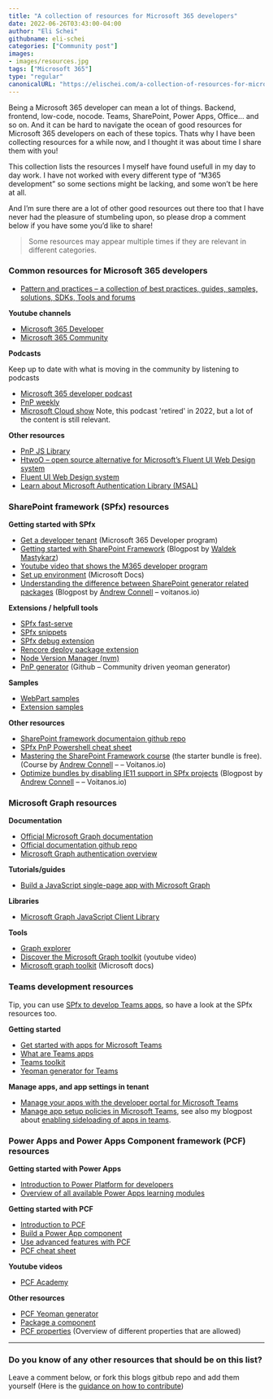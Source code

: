 ```yaml
---
title: "A collection of resources for Microsoft 365 developers"
date: 2022-06-26T03:43:00-04:00
author: "Eli Schei"
githubname: eli-schei
categories: ["Community post"]
images:
- images/resources.jpg
tags: ["Microsoft 365"]
type: "regular"
canonicalURL: "https://elischei.com/a-collection-of-resources-for-microsoft-365-developers/"
---
```


Being a Microsoft 365 developer can mean a lot of things. Backend, frontend, low-code, nocode. Teams, SharePoint, Power Apps, Office… and so on. And it can be hard to navigate the ocean of good resources for Microsoft 365 developers on each of these topics. Thats why I have been collecting resources for a while now, and I thought it was about time I share them with you!

This collection lists the resources I myself have found usefull in my day to day work. I have not worked with every different type of “M365 development” so some sections might be lacking, and some won’t be here at all.

And I’m sure there are a lot of other good resources out there too that I have never had the pleasure of stumbeling upon, so please drop a comment below if you have some you’d like to share!

> Some resources may appear multiple times if they are relevant in different categories.

### Common resources for Microsoft 365 developers

* [Pattern and practices – a collection of best practices, guides, samples, solutions, SDKs, Tools and forums](https://pnp.github.io/#guidance)

**Youtube channels**

* [Microsoft 365 Developer](https://www.youtube.com/c/Microsoft365Developer)
* [Microsoft 365 Community](https://www.youtube.com/channel/UC_mKdhw-V6CeCM7gTo_Iy7w)

**Podcasts**

Keep up to date with what is moving in the community by listening to podcasts

* [Microsoft 365 developer podcast](https://www.m365devpodcast.com/)
* [PnP weekly](https://pnpweekly.podbean.com/)
* [Microsoft Cloud show](https://www.microsoftcloudshow.com/) Note, this podcast 'retired' in 2022, but a lot of the content is still relevant.

**Other resources**

* [PnP JS Library](https://pnp.github.io/pnpjs/)
* [HtwoO – open source alternative for Microsoft’s Fluent UI Web Design system](https://lab.n8d.studio/htwoo/)
* [Fluent UI Web Design system](https://developer.microsoft.com/fluentui)
* [Learn about Microsoft Authentication Library (MSAL)](https://docs.microsoft.com/azure/active-directory/develop/msal-overview)

### SharePoint framework (SPfx) resources

**Getting started with SPfx**

* [Get a developer tenant](https://developer.microsoft.com/microsoft-365/dev-program) (Microsoft 365 Developer program)
* [Getting started with SharePoint Framework](https://blog.mastykarz.nl/getting-started-sharepoint-framework/) (Blogpost by [Waldek Mastykarz](https://twitter.com/waldekm))
* [Youtube video that shows the M365 developer program](https://www.youtube.com/watch?v=2JWUr6zBtwg)
* [Set up environment](https://docs.microsoft.com/sharepoint/dev/spfx/set-up-your-development-environment) (Microsoft Docs)
* [Understanding the difference between SharePoint generator related packages](https://www.voitanos.io/blog/understand-difference-sharepoint-framework-generator-library-packages/) (Blogpost by [Andrew Connell](https://twitter.com/andrewconnell) – voitanos.io)

**Extensions / helpfull tools**

* [SPfx fast-serve](https://github.com/s-KaiNet/spfx-fast-serve)
* [SPfx snippets](https://marketplace.visualstudio.com/items?itemName=eliostruyf.spfx-snippets)
* [SPfx debug extension](https://marketplace.visualstudio.com/items?itemName=eliostruyf.spfx-debug)
* [Rencore deploy package extension](https://marketplace.visualstudio.com/items?itemName=RencoreGmbH.vscode-spfx-deploy-package)
* [Node Version Manager (nvm)](https://elischei.com/how-to-use-nvm-for-windows/)
* [PnP generator](https://github.com/pnp/generator-spfx) (Github – Community driven yeoman generator)

**Samples**

* [WebPart samples](https://github.com/pnp/sp-dev-fx-webparts)
* [Extension samples](https://github.com/pnp/sp-dev-fx-extensions)

**Other resources**

* [SharePoint framework documentaion github repo](https://github.com/SharePoint/sp-dev-docs)
* [SPfx PnP Powershell cheat sheet](https://github.com/Eli-Schei/resource-sheets/blob/main/M365/spfx/spfx-pnp-powershell-cheat-sheet.md)
* [Mastering the SharePoint Framework course](https://www.voitanos.io/course-master-sharepoint-framework) (the starter bundle is free). (Course by [Andrew Connell](https://twitter.com/andrewconnell) – – Voitanos.io)
* [Optimize bundles by disabling IE11 support in SPfx projects](https://www.voitanos.io/blog/optimize-spfx-bundles-ditch-ie11-support/) (Blogpost by [Andrew Connell](https://twitter.com/andrewconnell)  – – Voitanos.io)

### Microsoft Graph resources

**Documentation**

* [Official Microsoft Graph documentation](https://docs.microsoft.com/graph/)
* [Official documentation github repo](https://github.com/microsoftgraph/microsoft-graph-docs)
* [Microsoft Graph authentication overview](https://docs.microsoft.com/graph/auth/)

**Tutorials/guides**

* [Build a JavaScript single-page app with Microsoft Graph](https://docs.microsoft.com/graph/tutorials/javascript)

**Libraries**

* [Microsoft Graph JavaScript Client Library](https://www.npmjs.com/package/@microsoft/microsoft-graph-client)

**Tools**

* [Graph explorer](https//developer.microsoft.com/graph/graph-explorer)
* [Discover the Microsoft Graph toolkit](https://www.youtube.com/watch?v=HdQlVv3Wekk) (youtube video)
* [Microsoft graph toolkit](https://docs.microsoft.com/graph/toolkit/overview) (Microsoft docs)

### Teams development resources
Tip, you can use [SPfx to develop Teams apps](https://docs.microsoft.com/microsoftteams/platform/sbs-gs-spfx?tabs=vscode%2Cviscode), so have a look at the SPfx resources too.

**Getting started**

* [Get started with apps for Microsoft Teams](https://docs.microsoft.com/microsoftteams/platform/get-started/get-started-overview)
* [What are Teams apps](https://docs.microsoft.com/microsoftteams/platform/overview)
* [Teams toolkit](https://docs.microsoft.com/microsoftteams/platform/toolkit/teams-toolkit-fundamentals)
* [Yeoman generator for Teams](https://github.com/pnp/generator-teams)

**Manage apps, and app settings in tenant**

* [Manage your apps with the developer portal for Microsoft Teams](https://docs.microsoft.com/microsoftteams/platform/concepts/build-and-test/teams-developer-portal)
* [Manage app setup policies in Microsoft Teams](https://docs.microsoft.com/microsoftteams/teams-app-setup-policies), see also my blogpost about [enabling sideloading of apps in teams](https://elischei.com/enable-sideloading-of-apps-in-microsoft-teams/).

### Power Apps and Power Apps Component framework (PCF) resources

**Getting started with Power Apps**

* [Introduction to Power Platform for developers](https://docs.microsoft.com/learn/modules/introduction-developing-power-platform/1-introduction)
* [Overview of all available Power Apps learning modules](https://docs.microsoft.com/learn/browse/?expanded=power-platform&products=power-apps)

**Getting started with PCF**

* [Introduction to PCF](https://docs.microsoft.com/learn/modules/get-started-component-framework/)
* [Build a Power App component](https://docs.microsoft.com/learn/modules/build-power-app-component/)
* [Use advanced features with PCF](https://docs.microsoft.com/learn/modules/component-framework-advanced-topics/)
* [PCF cheat sheet](https://github.com/Eli-Schei/resource-sheets/blob/main/M365/Power%20Apps%20and%20PCF/PCF-cheat-sheet.md)

**Youtube videos**

* [PCF Academy](https://www.youtube.com/playlist?list=PL0WiRFWRFGlQr5tGZdUGUlyTl7Gi1Wb_K)

**Other resources**

* [PCF Yeoman generator](https://github.com/DynamicsNinja/generator-pcf)
* [Package a component](https://docs.microsoft.com/powerapps/developer/component-framework/import-custom-controls)
* [PCF properties](https://docs.microsoft.com/powerapps/developer/component-framework/manifest-schema-reference/property) (Overview of different properties that are allowed)

<p></p>

---

### Do you know of any other resources that should be on this list?

Leave a comment below, or fork this blogs gitbub repo and add them yourself (Here is the [guidance on how to contribute](https://pnp.github.io/blog/post/contribute-blog/))

